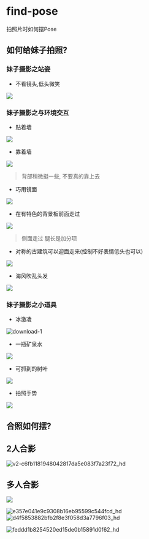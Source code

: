 # find-pose
拍照片时如何摆Pose


## 如何给妹子拍照?

### 妹子摄影之站姿

- 不看镜头,低头微笑

![](https://user-images.githubusercontent.com/15868458/69343306-58148400-0ca8-11ea-9475-56f7508a1b0d.jpg)


### 妹子摄影之与环境交互

- 贴着墙

![](https://user-images.githubusercontent.com/15868458/69348491-3b307e80-0cb1-11ea-8b73-cfbb03b56870.jpg)

- 靠着墙

![](https://user-images.githubusercontent.com/15868458/69342512-ac1e6900-0ca6-11ea-8ce9-a0ba15328d45.png)

> 背部稍微挺一些, 不要真的靠上去

- 巧用镜面

![](https://user-images.githubusercontent.com/15868458/69343115-ec321b80-0ca7-11ea-9923-62e1f1056dfc.jpg)


- 在有特色的背景板前面走过

![](https://user-images.githubusercontent.com/15868458/69343514-bc374800-0ca8-11ea-847b-56e0b3a23bcf.jpg)

> 侧面走过 腿长是加分项

- 对称的古建筑可以迎面走来(控制不好表情低头也可以)

![](https://user-images.githubusercontent.com/15868458/69343790-349e0900-0ca9-11ea-829b-16d99d08d53d.jpg)

- 海风吹乱头发

![](https://user-images.githubusercontent.com/15868458/69348139-a594ef00-0cb0-11ea-8a3c-67cbdcfe8170.jpg)



### 妹子摄影之小道具

-  冰激凌

![download-1](https://user-images.githubusercontent.com/15868458/69346260-77fa7680-0cad-11ea-8158-360367283e47.jpg)




- 一瓶矿泉水

![](https://user-images.githubusercontent.com/15868458/69346695-2a323e00-0cae-11ea-8798-492d1cce664b.jpg)

- 可抓到的树叶


![](https://user-images.githubusercontent.com/15868458/69347298-29e67280-0caf-11ea-8fa9-cb15a8f272a9.jpg)


- 拍照手势


![](https://user-images.githubusercontent.com/15868458/69347769-0cfe6f00-0cb0-11ea-9109-63f41b6d9fb8.jpg)



## 合照如何摆?


## 2人合影



![v2-c6fb1181948042817da5e083f7a23f72_hd](https://user-images.githubusercontent.com/15868458/69349586-f86fa600-0cb2-11ea-861e-147682980dea.jpg)



## 多人合影

![](https://user-images.githubusercontent.com/15868458/69348921-e4777480-0cb1-11ea-96c0-d6f2b0d0bb3c.jpg)

![e357e041e9c9308b16eb95599c544fcd_hd](https://user-images.githubusercontent.com/15868458/69349584-f86fa600-0cb2-11ea-825f-807f5df764ff.jpg)
![d4f5853882bfb2f8e3f058d3a7796f03_hd](https://user-images.githubusercontent.com/15868458/69349585-f86fa600-0cb2-11ea-8da1-e08af52bb772.jpg)

![feddd1b8254520ed15de0b15891d0f62_hd](https://user-images.githubusercontent.com/15868458/69349587-f9083c80-0cb2-11ea-9636-cdd0ab99a171.jpg)